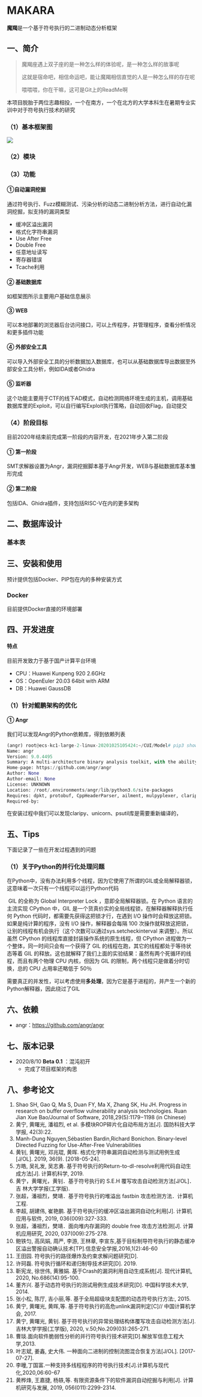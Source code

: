 # MAKARA

**魔羯**是一个基于符号执行的二进制动态分析框架

[Github]: https://github.com/ZERO-A-ONE/MAKARA
[Gitee]: https://gitee.com/zeroaone/makara

## 一、简介

> 魔羯座遇上双子座的是一种怎么样的体验呢，是一种怎么样的故事呢
>
> 这就是宿命吧，相信命运吧，能让魔羯相信直觉的人是一种怎么样的存在呢
>
> 喂喂喂，你在干嘛，这可是Git上的ReadMe啊

本项目脱胎于两位志趣相投，一个在南方，一个在北方的大学本科生在暑期专业实训中对于符号执行技术的研究

### （1）基本框架图

![](https://note-book.obs.cn-east-3.myhuaweicloud.com/MAKARA/ReadMe/Beta/1/%E6%9E%B6%E6%9E%84%E5%9B%BE.png)

### （2）模块



### （3）功能

#### ①自动漏洞挖掘

通过符号执行、Fuzz模糊测试、污染分析的动态二进制分析方法，进行自动化漏洞挖掘，拟支持的漏洞类型

- 缓冲区溢出漏洞
- 格式化字符串漏洞
- Use After Free
- Double Free
- 任意地址读写
- 寄存器错误
- Tcache利用

#### ② 基础数据库

如框架图所示主要用户基础信息展示

#### ③ WEB

可以本地部署的浏览器后台访问接口，可以上传程序，并管理程序，查看分析情况和更多插件功能

#### ④ 外部安全工具

可以导入外部安全工具的分析数据加入数据库，也可以从基础数据库导出数据至外部安全工具分析，例如IDA或者Ghidra

#### ⑤ 监听器

这个功能主要用于CTF的线下AD模式，自动检测网络环境生成的主机，调用基础数据库里的Exploit，可以自行编写Exploit执行策略，自动回收Flag，自动提交

### （4）阶段目标

目前2020年结束前完成第一阶段的内容开发，在2021年步入第二阶段

#### ① 第一阶段

SMT求解器设置为Angr，漏洞挖掘脚本基于Angr开发，WEB与基础数据库基本雏形完成

#### ② 第二阶段

包括IDA、Ghidra插件，支持包括RISC-V在内的更多架构



## 二、数据库设计

### 基本表



## 三、安装和使用

预计提供包括Docker、PIP包在内的多种安装方式

### Docker

目前提供Docker直接的环境部署

## 四、开发进度

#### 特点

目前开发致力于基于国产计算平台环境

- CPU：Huawei Kunpeng 920 2.6GHz
- OS：OpenEuler 20.03 64bit with ARM
- DB：Huawei GaussDB

### （1）针对鲲鹏架构的优化

#### ① Angr

我们可以发现Angr的Python依赖库，得到依赖列表

```python
(angr) root@ecs-kc1-large-2-linux-20201025105424:~/CUI/Model# pip3 show angr
Name: angr
Version: 9.0.4495
Summary: A multi-architecture binary analysis toolkit, with the ability to perform dynamic symbolic execution and various static analyses on binaries
Home-page: https://github.com/angr/angr
Author: None
Author-email: None
License: UNKNOWN
Location: /root/.environments/angr/lib/python3.6/site-packages
Requires: dpkt, protobuf, CppHeaderParser, ailment, mulpyplexer, claripy, pycparser, itanium-demangler, sortedcontainers, unicorn, GitPython, psutil, networkx, progressbar2, rpyc, pyvex, cachetools, archinfo, capstone, cle, cffi
Required-by: 
```

在安装过程中我们可以发现claripy、unicorn、psutil库是需要重新编译的，

## 五、Tips

下面记录了一些在开发过程遇到的问题

### （1）关于Python的并行化处理问题

​	在Python中，没有办法利用多个线程，因为它使用了所谓的GIL或全局解释器锁，这意味着一次只有一个线程可以运行Python代码

​	GIL 的全称为 Global Interpreter Lock ，意即全局解释器锁。在 Python 语言的主流实现 CPython 中，GIL 是一个货真价实的全局线程锁，在解释器解释执行任何 Python 代码时，都需要先获得这把锁才行，在遇到 I/O 操作时会释放这把锁。如果是纯计算的程序，没有 I/O 操作，解释器会每隔 100 次操作就释放这把锁，让别的线程有机会执行（这个次数可以通过sys.setcheckinterval 来调整）。所以虽然 CPython 的线程库直接封装操作系统的原生线程，但 CPython 进程做为一个整体，同一时间只会有一个获得了 GIL 的线程在跑，其它的线程都处于等待状态等着 GIL 的释放。这也就解释了我们上面的实验结果：虽然有两个死循环的线程，而且有两个物理 CPU 内核，但因为 GIL 的限制，两个线程只是做着分时切换，总的 CPU 占用率还略低于 50％

​	需要真正的并发性，可以考虑使用**多处理**，因为它是基于进程的，并产生一个新的Python解释器，因此绕过了GIL

## 六、依赖

- angr：https://github.com/angr/angr

## 七、版本记录

- 2020/8/10 **Beta 0.1** ：混沌初开
  - 完成了项目框架的构思

## 八、参考论文

1.  Shao SH, Gao Q, Ma S, Duan FY, Ma X, Zhang SK, Hu JH. Progress in research on buffer overflow vulnerability analysis technologies. Ruan Jian Xue Bao/Journal of Software, 2018,29(5):1179−1198 (in Chinese)
2. 黄宁, 黄曙光, 潘祖烈, et al. 多模块ROP碎片化自动布局方法[J]. 国防科技大学学报, 42(3):22.
3. Manh-Dung Nguyen,Sébastien Bardin,Richard Bonichon. Binary-level Directed Fuzzing for Use-After-Free Vulnerabilities
4. 黄钊, 黄曙光, 邓兆琨, 黄晖. 格式化字符串漏洞自动检测与测试用例生成[J/OL]. 2019, 36(9). [2018-05-24]. 
5. 方皓, 吴礼发, 吴志勇. 基于符号执行的Return-to-dl-resolve利用代码自动生成方法[J]. 计算机科学, 2019.
6. 黄宁，黄曙光，黄钊．基于符号执行的 S.E.H 覆写攻击自动检测方法[J/OL]．吉 林大学学报(工学版).
7. 张超，潘祖烈，樊靖．基于符号执行的堆溢出 fastbin 攻击检测方法．计算机 工程.
8. 李超, 胡建伟, 崔艳鹏. 基于符号执行的缓冲区溢出漏洞自动化利用[J]. 计算机应用与软件, 2019, 036(009):327-333.
9. 张超，潘祖烈，樊靖．面向堆内存漏洞的 double free 攻击方法检测[J]. 计算机应用研究, 2020, 037(009):275-278.
10. 鲍铁匀, 高凤娟, 周严, 李游, 王林章, 李宣东,基于目标制导符号执行的静态缓冲区溢出警报自动确认技术[TP].信息安全学报,2016,1(2):46-60
11. 王田园. 符号执行的路径爆炸及约束求解问题研究[D].
12. 许珂磊. 符号执行循环和递归制导技术研究[D]. 2019.
13. 靳宪龙, 徐世伟, 黄雅娟. 基于Crash的漏洞利用自动生成系统[J]. 现代计算机, 2020, No.686(14):95-100.
14. 董齐兴. 基于动态符号执行的测试用例生成技术研究[D]. 中国科学技术大学, 2014.
15. 张小松, 陈厅, 吉小丽,等. 基于全局超级块支配图的动态符号执行方法:, 2015.
16. 黄宁, 黄曙光, 黄晖,等. 基于符号执行的高危unlink漏洞判定[C]// 中国计算机学会, 2017.
17. 黄宁, 黄曙光, 黄钊. 基于符号执行的异常处理结构体覆写攻击自动检测方法[J]. 吉林大学学报(工学版), 2020, v.50;No.209(03):265-271.
18. 曹琰.面向软件脆弱性分析的并行符号执行技术研究[D].解放军信息工程大学,2013.
19. 叶志斌, 姜鑫, 史大伟. 一种面向二进制的控制流图混合恢复方法[J/OL]. [2017-07-27].
20. 李曈,丁国富.一种支持多线程程序的符号执行技术[J].计算机与现代化,2020,06:60-67
21. 黄桦烽, 王嘉捷, 杨轶,等. 有限资源条件下的软件漏洞自动挖掘与利用[J]. 计算机研究与发展, 2019, 056(011):2299-2314.